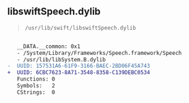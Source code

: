 ## libswiftSpeech.dylib

> `/usr/lib/swift/libswiftSpeech.dylib`

```diff

   __DATA.__common: 0x1
   - /System/Library/Frameworks/Speech.framework/Speech
   - /usr/lib/libSystem.B.dylib
-  UUID: 157531A6-61F9-3166-BAEC-2BD06F45A743
+  UUID: 6CBC7623-8A71-3548-8358-C139DEBC0534
   Functions: 0
   Symbols:   2
   CStrings:  0

```

